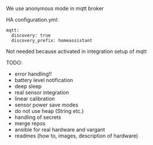 We use anonymous mode in mqtt broker


HA configuration.yml:

~~~~~~
mqtt:
  discovery: true
  discovery_prefix: homeassistant
~~~~~~

Not needed because activated in integration setup of mqtt


TODO:

* error handling!!
* battery level notification
* deep sleep
* real sensor integration
* linear calibration
* sensor power save modes
* do not use heap (String etc.)
* handling of secrets
* merge repos
* ansible for real hardware and vargant
* readmes (how to, images, description of hardware)
